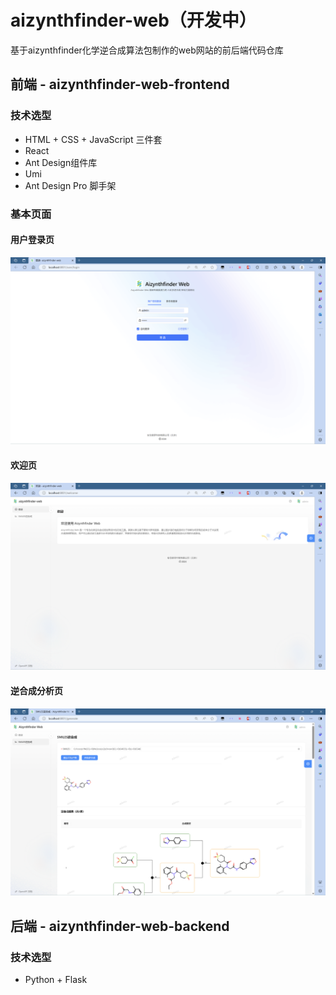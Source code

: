 # aizynthfinder-web（开发中）

基于aizynthfinder化学逆合成算法包制作的web网站的前后端代码仓库



## 前端 - aizynthfinder-web-frontend

### 技术选型

- HTML + CSS + JavaScript 三件套
- React
- Ant Design组件库
- Umi
- Ant Design Pro 脚手架



### 基本页面

#### 用户登录页

![image-20240228040431631](images/image-20240228040431631.png)

#### 欢迎页

![image-20240228040511349](images/image-20240228040511349.png)

#### 逆合成分析页

![image-20240228185310364](images/image-20240228185310364.png)



## 后端 - aizynthfinder-web-backend

### 技术选型

- Python + Flask